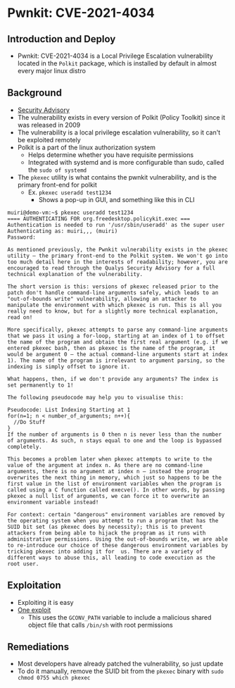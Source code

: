 # Pwnkit: CVE-2021-4034


## Introduction and Deploy
- Pwnkit: CVE-2021-4034 is a Local Privilege Escalation vulnerability located in the `Polkit` package, which is installed by default in almost every major linux distro

## Background
- [Security Advisory](https://www.qualys.com/2022/01/25/cve-2021-4034/pwnkit.txt)
- The vulnerability exists in every version of Polkit (Policy Toolkit) since it was released in 2009
- The vulnerability is a local privilege escalation vulnerability, so it can't be exploited remotely
- Polkit is a part of the linux authorization system
    - Helps determine whether you have requisite permissions
    - Integrated with systemd and is more configurable than sudo, called the `sudo of systemd`
- The `pkexec` utility is what contains the pwnkit vulnerability, and is the primary front-end for polkit
    - Ex. `pkexec useradd test1234`
        - Shows a pop-up in GUI, and something like this in CLI
```
muiri@demo-vm:~$ pkexec useradd test1234
==== AUTHENTICATING FOR org.freedesktop.policykit.exec ===
Authentication is needed to run '/usr/sbin/useradd' as the super user
Authenticating as: muiri,,, (muiri)
Password:
```
```
As mentioned previously, the Pwnkit vulnerability exists in the pkexec utility — the primary front-end to the Polkit system. We won't go into too much detail here in the interests of readability; however, you are encouraged to read through the Qualys Security Advisory for a full technical explanation of the vulnerability.

The short version is this: versions of pkexec released prior to the patch don't handle command-line arguments safely, which leads to an "out-of-bounds write" vulnerability, allowing an attacker to manipulate the environment with which pkexec is run. This is all you really need to know, but for a slightly more technical explanation, read on!

More specifically, pkexec attempts to parse any command-line arguments that we pass it using a for-loop, starting at an index of 1 to offset the name of the program and obtain the first real argument (e.g. if we entered pkexec bash, then as pkexec is the name of the program, it would be argument 0 — the actual command-line arguments start at index 1). The name of the program is irrelevant to argument parsing, so the indexing is simply offset to ignore it.

What happens, then, if we don't provide any arguments? The index is set permanently to 1!

The following pseudocode may help you to visualise this:

Pseudocode: List Indexing Starting at 1
for(n=1; n < number_of_arguments; n++){
  //Do Stuff
}
If the number of arguments is 0 then n is never less than the number of arguments. As such, n stays equal to one and the loop is bypassed completely.

This becomes a problem later when pkexec attempts to write to the value of the argument at index n. As there are no command-line arguments, there is no argument at index n — instead the program overwrites the next thing in memory, which just so happens to be the first value in the list of environment variables when the program is called using a C function called execve(). In other words, by passing pkexec a null list of arguments, we can force it to overwrite an environment variable instead!

For context: certain "dangerous" environment variables are removed by the operating system when you attempt to run a program that has the SUID bit set (as pkexec does by necessity); this is to prevent attackers from being able to hijack the program as it runs with administrative permissions. Using the out-of-bounds write, we are able to re-introduce our choice of these dangerous environment variables by tricking pkexec into adding it for  us. There are a variety of different ways to abuse this, all leading to code execution as the root user.
```

## Exploitation
- Exploiting it is easy
- [One exploit](https://github.com/arthepsy/CVE-2021-4034)
    - This uses the `GCONV_PATH` variable to include a malicious shared object file that calls `/bin/sh` with root permissions

## Remediations
- Most developers have already patched the vulnerability, so just update
- To do it manually, remove the SUID bit from the `pkexec` binary with `sudo chmod 0755 which pkexec`

